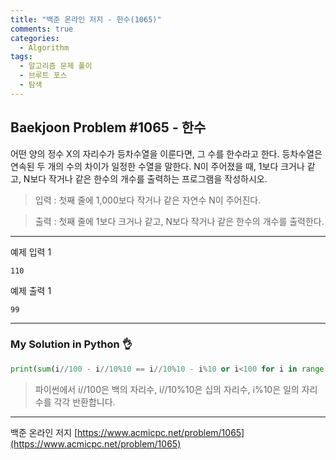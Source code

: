 ```yaml
---
title: "백준 온라인 저지 - 한수(1065)"
comments: true
categories:
  - Algorithm
tags:
  - 알고리즘 문제 풀이
  - 브루트 포스
  - 탐색
---
```


## Baekjoon Problem #1065 - 한수

어떤 양의 정수 X의 자리수가 등차수열을 이룬다면, 그 수를 한수라고 한다. 등차수열은 연속된 두 개의 수의 차이가 일정한 수열을 말한다. N이 주어졌을 때, 1보다 크거나 같고, N보다 작거나 같은 한수의 개수를 출력하는 프로그램을 작성하시오. 

> 입력
> : 첫째 줄에 1,000보다 작거나 같은 자연수 N이 주어진다.

> 출력
> : 첫째 줄에 1보다 크거나 같고, N보다 작거나 같은 한수의 개수를 출력한다.

***
예제 입력 1
```
110
```

예제 출력 1
```
99
```

***
### My Solution in Python :ok_hand:

```python
print(sum(i//100 - i//10%10 == i//10%10 - i%10 or i<100 for i in range(1, int(input())+1)))
```

> 파이썬에서 i//100은 백의 자리수, i//10%10은 십의 자리수, i%10은 일의 자리수를 각각 반환합니다.

***
백준 온라인 저지 [https://www.acmicpc.net/problem/1065](https://www.acmicpc.net/problem/1065)
